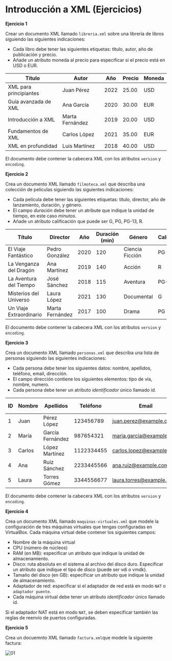 # Introducción a XML (Ejercicios)

__Ejercicio 1__

Crear un documento XML llamado `libreria.xml` sobre una librería de libros siguiendo las siguientes indicaciones:

* Cada libro debe tener las siguientes etiquetas: título, autor, año de publicación y precio.
* Añade un atributo moneda al precio para especificar si el precio está en USD o EUR.

| Título                   | Autor           | Año  | Precio  | Moneda |
|--------------------------|-----------------|------|---------|--------|
| XML para principiantes   | Juan Pérez      | 2022 | 25.00   | USD    |
| Guía avanzada de XML     | Ana García      | 2020 | 30.00   | EUR    |
| Introducción a XML       | Marta Fernández | 2019 | 20.00   | USD    |
| Fundamentos de XML       | Carlos López    | 2021 | 35.00   | EUR    |
| XML en profundidad       | Luis Martínez   | 2018 | 40.00   | USD    |

El documento debe contener la cabecera XML con los atributos `version` y `encoding`.

__Ejercicio 2__

Crea un documento XML llamado `filmoteca.xml` que describa una colección de películas siguiendo las siguientes indicaciones:

* Cada película debe tener las siguientes etiquetas: título, director, año de lanzamiento, duración, y género.
* El campo _duración_ debe tener un atribute que indique la unidad de tiempo, en este caso _minutos_.
* Añade un atributo calificación que puede ser G, PG, PG-13, R.

| Título                     | Director        | Año  | Duración (min) | Género           | Calificación |
|----------------------------|-----------------|------|----------------|------------------|--------------|
| El Viaje Fantástico         | Pedro González  | 2020 | 120            | Ciencia Ficción  | PG           |
| La Venganza del Dragón      | Ana Martínez    | 2019 | 140            | Acción           | R            |
| La Aventura del Tiempo      | José Sánchez    | 2018 | 115            | Aventura         | PG-13         |
| Misterios del Universo      | Laura López     | 2021 | 130            | Documental       | G            |
| Un Viaje Extraordinario     | Marta Fernández | 2017 | 100            | Drama            | PG           |

El documento debe contener la cabecera XML con los atributos `version` y `encoding`.

__Ejercicio 3__

Crea un documento XML llamado `personas.xml` que describa una lista de personas siguiendo las siguientes indicaciones:

* Cada persona debe tener los siguientes datos: nombre, apellidos, teléfono, email, dirección.
* El campo dirección contiene los siguientes elementos: tipo de vía, nombre, numero.
* Cada persona debe tener un atributo _identificador_ único llamado id.

| ID  | Nombre   | Apellidos         | Teléfono   | Email                    | Vía     | Nombre de la Vía | Número |
|-----|----------|-------------------|------------|--------------------------|---------|------------------|--------|
| 1   | Juan     | Pérez López       | 123456789  | juan.perez@example.com    | Calle   | Gran Vía          | 100    |
| 2   | María    | García Fernández  | 987654321  | maria.garcia@example.com  | Avenida | Constitución      | 50     |
| 3   | Carlos   | López Martínez    | 1122334455 | carlos.lopez@example.com  | Calle   | Serrano           | 35     |
| 4   | Ana      | Ruiz Sánchez      | 2233445566 | ana.ruiz@example.com      | Plaza   | Mayor             | 10     |
| 5   | Laura    | Torres Gómez      | 3344556677 | laura.torres@example.com  | Camino  | El Prado          | 8      |

El documento debe contener la cabecera XML con los atributos `version` y `encoding`.

__Ejercicio 4__

Crea un documento XML llamado `maquinas-virtuales.xml` que modele la configuración de tres máquinas virtuales que tengas configuradas en VirtualBox. Cada máquina virtual debe contener los siguientes campos:

* Nombre de la máquina virtual
* CPU (número de núcleos)
* RAM (en MB): especificar un atributo que indique la unidad de almacenamiento.
* Disco: ruta absoluta en el sistema al archivo del disco duro. Especificar un atributo que indique el tipo de disco (puede ser vdi o vmdk).
* Tamaño del disco (en GB): especificar un atributo que indique la unidad de almacenamiento.
* Adaptador de red: especificar si el adaptador de red está en modo `NAT` o `adaptador puente`.
* Cada máquina virtual debe tener un atributo _identificador_ único llamado id.

Si el adaptador NAT está en modo `NAT`, se deben especificar también las reglas de reenvío de puertos configuradas.

__Ejercicio 5__

Crea un docuemnto XML llamado `factura.xml`que modele la siguiente factura:

![][01]

[01]: ../img/ut02/intro-a-xml/factura01.webp "01"
